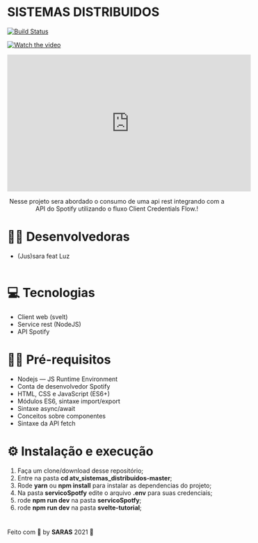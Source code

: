 # SISTEMAS DISTRIBUIDOS



[![Build Status](https://travis-ci.org/joemccann/dillinger.svg?branch=master)](https://travis-ci.org/joemccann/dillinger)



[![Watch the video](video)](https://youtu.be/SilbCZ-2ERY)
<iframe width="560" height="315" src="https://youtu.be/SilbCZ-2ERY" frameborder="0" allow="accelerometer; autoplay; encrypted-media; gyroscope; picture-in-picture" allowfullscreen></iframe>

<p align="center">Nesse projeto sera abordado o consumo de uma api rest integrando com a API do Spotify utilizando o fluxo Client Credentials Flow.!</p>

# 👩‍💻 Desenvolvedoras

* (Jus)sara feat Luz
<br/><br/>

# 💻 Tecnologias

* Client web (svelt)
* Service rest (NodeJS)
* API Spotify

# ✋🏻  Pré-requisitos

* Nodejs — JS Runtime Environment
* Conta de desenvolvedor Spotify
* HTML, CSS e JavaScript (ES6+)
* Módulos ES6, sintaxe import/export
* Sintaxe async/await
* Conceitos sobre componentes
* Sintaxe da API fetch

# ⚙️ Instalação e execução 

1. Faça um clone/download desse repositório;
2. Entre na pasta **cd atv_sistemas_distribuidos-master**;
3. Rode **yarn** ou **npm install** para instalar as dependencias do projeto;
4. Na pasta **servicoSpotfy** edite o arquivo **.env** para suas credenciais;
5. rode **npm run dev** na pasta **servicoSpotfy**;
6. rode **npm run dev** na pasta **svelte-tutorial**;
#

Feito com 💖 by **SARAS** 2021 👋

